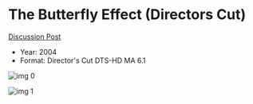 # The Butterfly Effect (Directors Cut)

[Discussion Post](https://www.avsforum.com/threads/bass-eq-for-filtered-movies.2995212/post-57814472)

* Year: 2004
* Format: Director's Cut DTS-HD MA 6.1

![img 0](https://i.imgur.com/VZdbeFH.jpg)

![img 1](https://i.imgur.com/4SHChTP.jpg)


